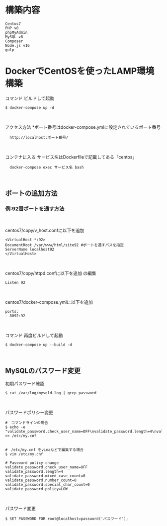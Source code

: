 # 構築内容
```
Centos7
PHP v8
phpMyAdmin
MySQL v8
Composer
Node.js v16
gulp
```

# DockerでCentOSを使ったLAMP環境構築

コマンド ビルドして起動 
```
$ docker-compose up -d
```
<br>

アクセス方法 *ポート番号はdocker-compose.ymlに設定されているポート番号
```
  http://localhost:ポート番号/
```
<br>

コンテナに入る サービス名はDockerfileで記載してある「centos」
```
  docker-compose exec サービス名 bash
```
<br>

## ポートの追加方法
### 例:92番ポートを通す方法
<br>

centos7/copy/v_host.confに以下を追加

```
<VirtualHost *:92>
DocumentRoot /var/www/html/site92 #ポートを通すパスを指定
ServerName localhost92
</VirtualHost>
```
<br>

centos7/copy/httpd.confに以下を追加
の編集
```
Listen 92
```
<br>

centos7/docker-compose.ymlに以下を追加
```
ports:
- 8092:92
```

<br>

コマンド 再度ビルドして起動
```
$ docker-compose up --build -d
```

<br>

## MySQLのパスワード変更

初期パスワード確認
```
$ cat /var/log/mysqld.log | grep password
```

<br>

パスワードポリシー変更
```
#　コマンドラインの場合
$ echo -e "validate_password.check_user_name=OFF\nvalidate_password.length=4\nvalidate_password.mixed_case_count=0\nvalidate_password.number_count=0\nvalidate_password.special_char_count=0\nvalidate_password.policy=LOW\n"  >> /etc/my.cnf


#　/etc/my.cnf をvimaなどで編集する場合
$ vim /etc/my.cnf

# Password policy change
validate_password.check_user_name=OFF 
validate_password.length=4
validate_password.mixed_case_count=0
validate_password.number_count=0
validate_password.special_char_count=0
validate_password.policy=LOW
```

<br>

パスワード変更
```
$ SET PASSWORD FOR root@localhost=password('パスワード');
```
